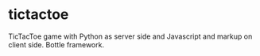# tictactoe
TicTacToe game with Python as server side and Javascript and markup on client side. Bottle framework.
